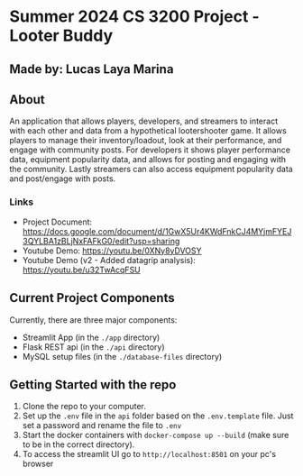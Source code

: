 # Summer 2024 CS 3200 Project - Looter Buddy

## Made by: Lucas Laya Marina

## About

An application that allows players, developers, and streamers to interact with each other and data from a hypothetical lootershooter game.
It allows players to manage their inventory/loadout, look at their performance, and engage with community posts. For developers it shows player
performance data, equipment popularity data, and allows for posting and engaging with the community. Lastly streamers can also access
equipment popularity data and post/engage with posts.

### Links
- Project Document: https://docs.google.com/document/d/1GwX5Ur4KWdFnkCJ4MYjmFYEJ3QYLBA1zBLjNxFAFkG0/edit?usp=sharing
- Youtube Demo: https://youtu.be/0XNy8yDVOSY
- Youtube Demo (v2 - Added datagrip analysis): https://youtu.be/u32TwAcqFSU

## Current Project Components

Currently, there are three major components:
- Streamlit App (in the `./app` directory)
- Flask REST api (in the `./api` directory)
- MySQL setup files (in the `./database-files` directory)

## Getting Started with the repo
1. Clone the repo to your computer. 
1. Set up the `.env` file in the `api` folder based on the `.env.template` file. Just set a password and rename the file to `.env`
1. Start the docker containers with `docker-compose up --build` (make sure to be in the correct directory). 
1. To access the streamlit UI go to `http://localhost:8501` on your pc's browser


 
